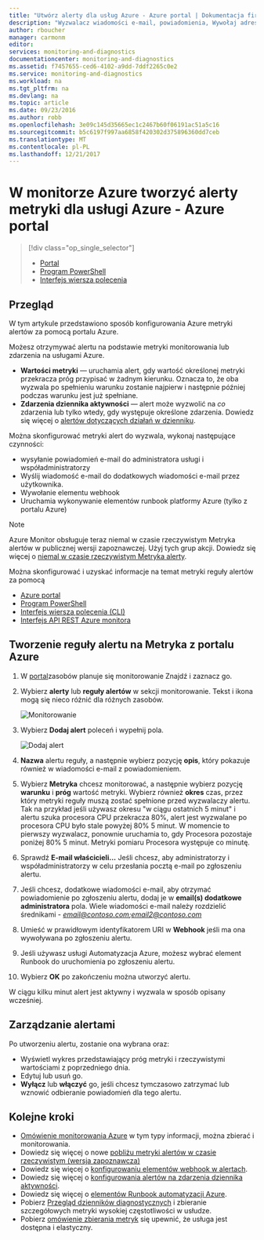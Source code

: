 ```yaml
---
title: "Utwórz alerty dla usług Azure - Azure portal | Dokumentacja firmy Microsoft"
description: "Wyzwalacz wiadomości e-mail, powiadomienia, Wywołaj adresy URL witryny sieci Web (elementy webhook) lub automatyzacji po spełnieniu warunków, które określisz."
author: rboucher
manager: carmonm
editor: 
services: monitoring-and-diagnostics
documentationcenter: monitoring-and-diagnostics
ms.assetid: f7457655-ced6-4102-a9dd-7ddf2265c0e2
ms.service: monitoring-and-diagnostics
ms.workload: na
ms.tgt_pltfrm: na
ms.devlang: na
ms.topic: article
ms.date: 09/23/2016
ms.author: robb
ms.openlocfilehash: 3e09c145d35665ec1c2467b60f06191ac51a5c16
ms.sourcegitcommit: b5c6197f997aa6858f420302d375896360dd7ceb
ms.translationtype: MT
ms.contentlocale: pl-PL
ms.lasthandoff: 12/21/2017
---
```

# <a name="create-metric-alerts-in-azure-monitor-for-azure-services---azure-portal"></a>W monitorze Azure tworzyć alerty metryki dla usługi Azure - Azure portal
> [!div class="op_single_selector"]
> * [Portal](insights-alerts-portal.md)
> * [Program PowerShell](insights-alerts-powershell.md)
> * [Interfejs wiersza polecenia](insights-alerts-command-line-interface.md)
>
>

## <a name="overview"></a>Przegląd
W tym artykule przedstawiono sposób konfigurowania Azure metryki alertów za pomocą portalu Azure. 

Możesz otrzymywać alertu na podstawie metryki monitorowania lub zdarzenia na usługami Azure.

* **Wartości metryki** — uruchamia alert, gdy wartość określonej metryki przekracza próg przypisać w żadnym kierunku. Oznacza to, że oba wyzwala po spełnieniu warunku zostanie najpierw i następnie później podczas warunku jest już spełniane.    
* **Zdarzenia dziennika aktywności** — alert może wyzwolić na *co* zdarzenia lub tylko wtedy, gdy występuje określone zdarzenia. Dowiedz się więcej o [alertów dotyczących działań w dzienniku](monitoring-activity-log-alerts.md).

Można skonfigurować metryki alert do wyzwala, wykonaj następujące czynności:

* wysyłanie powiadomień e-mail do administratora usługi i współadministratorzy
* Wyślij wiadomość e-mail do dodatkowych wiadomości e-mail przez użytkownika.
* Wywołanie elementu webhook
* Uruchamia wykonywanie elementów runbook platformy Azure (tylko z portalu Azure)

> [!NOTE]
> Azure Monitor obsługuje teraz niemal w czasie rzeczywistym Metryka alertów w publicznej wersji zapoznawczej. Użyj tych grup akcji. Dowiedz się więcej o [niemal w czasie rzeczywistym Metryka alerty](monitoring-near-real-time-metric-alerts.md).
>
>

Można skonfigurować i uzyskać informacje na temat metryki reguły alertów za pomocą

* [Azure portal](insights-alerts-portal.md)
* [Program PowerShell](insights-alerts-powershell.md)
* [Interfejs wiersza polecenia (CLI)](insights-alerts-command-line-interface.md)
* [Interfejs API REST Azure monitora](https://msdn.microsoft.com/library/azure/dn931945.aspx)

## <a name="create-an-alert-rule-on-a-metric-with-the-azure-portal"></a>Tworzenie reguły alertu na Metryka z portalu Azure
1. W [portal](https://portal.azure.com/)zasobów planuje się monitorowanie Znajdź i zaznacz go.

2. Wybierz **alerty** lub **reguły alertów** w sekcji monitorowanie. Tekst i ikona mogą się nieco różnić dla różnych zasobów.  

    ![Monitorowanie](./media/insights-alerts-portal/AlertRulesButton.png)

3. Wybierz **Dodaj alert** poleceń i wypełnij pola.

    ![Dodaj alert](./media/insights-alerts-portal/AddAlertOnlyParamsPage.png)

4. **Nazwa** alertu reguły, a następnie wybierz pozycję **opis**, który pokazuje również w wiadomości e-mail z powiadomieniem.

5. Wybierz **Metryka** chcesz monitorować, a następnie wybierz pozycję **warunku** i **próg** wartość metryki. Wybierz również **okres** czas, przez który metryki reguły muszą zostać spełnione przed wyzwalaczy alertu. Tak na przykład jeśli używasz okresu "w ciągu ostatnich 5 minut" i alertu szuka procesora CPU przekracza 80%, alert jest wyzwalane po procesora CPU było stale powyżej 80% 5 minut. W momencie to pierwszy wyzwalacz, ponownie uruchamia to, gdy Procesora pozostaje poniżej 80% 5 minut. Metryki pomiaru Procesora występuje co minutę.

6. Sprawdź **E-mail właścicieli...**  Jeśli chcesz, aby administratorzy i współadministratorzy w celu przesłania pocztą e-mail po zgłoszeniu alertu.

7. Jeśli chcesz, dodatkowe wiadomości e-mail, aby otrzymać powiadomienie po zgłoszeniu alertu, dodaj je w **email(s) dodatkowe administratora** pola. Wiele wiadomości e-mail należy rozdzielić średnikami -  *email@contoso.com;email2@contoso.com*

8. Umieść w prawidłowym identyfikatorem URI w **Webhook** jeśli ma ona wywoływana po zgłoszeniu alertu.

9. Jeśli używasz usługi Automatyzacja Azure, możesz wybrać element Runbook do uruchomienia po zgłoszeniu alertu.

10. Wybierz **OK** po zakończeniu można utworzyć alertu.   

W ciągu kilku minut alert jest aktywny i wyzwala w sposób opisany wcześniej.

## <a name="managing-your-alerts"></a>Zarządzanie alertami
Po utworzeniu alertu, zostanie ona wybrana oraz:

* Wyświetl wykres przedstawiający próg metryki i rzeczywistymi wartościami z poprzedniego dnia.
* Edytuj lub usuń go.
* **Wyłącz** lub **włączyć** go, jeśli chcesz tymczasowo zatrzymać lub wznowić odbieranie powiadomień dla tego alertu.

## <a name="next-steps"></a>Kolejne kroki
* [Omówienie monitorowania Azure](monitoring-overview.md) w tym typy informacji, można zbierać i monitorowania.
* Dowiedz się więcej o nowe [pobliżu metryki alertów w czasie rzeczywistym (wersja zapoznawcza)](monitoring-near-real-time-metric-alerts.md)
* Dowiedz się więcej o [konfigurowaniu elementów webhook w alertach](insights-webhooks-alerts.md).
* Dowiedz się więcej o [konfigurowania alertów na zdarzenia dziennika aktywności](monitoring-activity-log-alerts.md).
* Dowiedz się więcej o [elementów Runbook automatyzacji Azure](../automation/automation-starting-a-runbook.md).
* Pobierz [Przegląd dzienników diagnostycznych](monitoring-overview-of-diagnostic-logs.md) i zbieranie szczegółowych metryki wysokiej częstotliwości w usłudze.
* Pobierz [omówienie zbierania metryk](insights-how-to-customize-monitoring.md) się upewnić, że usługa jest dostępna i elastyczny.
